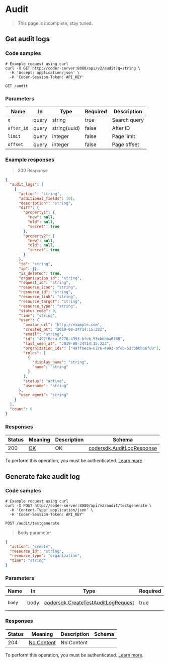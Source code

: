 # Audit

> This page is incomplete, stay tuned.

## Get audit logs

### Code samples

```shell
# Example request using curl
curl -X GET http://coder-server:8080/api/v2/audit?q=string \
  -H 'Accept: application/json' \
  -H 'Coder-Session-Token: API_KEY'
```

`GET /audit`

### Parameters

| Name       | In    | Type         | Required | Description  |
| ---------- | ----- | ------------ | -------- | ------------ |
| `q`        | query | string       | true     | Search query |
| `after_id` | query | string(uuid) | false    | After ID     |
| `limit`    | query | integer      | false    | Page limit   |
| `offset`   | query | integer      | false    | Page offset  |

### Example responses

> 200 Response

```json
{
  "audit_logs": [
    {
      "action": "string",
      "additional_fields": [0],
      "description": "string",
      "diff": {
        "property1": {
          "new": null,
          "old": null,
          "secret": true
        },
        "property2": {
          "new": null,
          "old": null,
          "secret": true
        }
      },
      "id": "string",
      "ip": {},
      "is_deleted": true,
      "organization_id": "string",
      "request_id": "string",
      "resource_icon": "string",
      "resource_id": "string",
      "resource_link": "string",
      "resource_target": "string",
      "resource_type": "string",
      "status_code": 0,
      "time": "string",
      "user": {
        "avatar_url": "http://example.com",
        "created_at": "2019-08-24T14:15:22Z",
        "email": "string",
        "id": "497f6eca-6276-4993-bfeb-53cbbbba6f08",
        "last_seen_at": "2019-08-24T14:15:22Z",
        "organization_ids": ["497f6eca-6276-4993-bfeb-53cbbbba6f08"],
        "roles": [
          {
            "display_name": "string",
            "name": "string"
          }
        ],
        "status": "active",
        "username": "string"
      },
      "user_agent": "string"
    }
  ],
  "count": 0
}
```

### Responses

| Status | Meaning                                                 | Description | Schema                                                           |
| ------ | ------------------------------------------------------- | ----------- | ---------------------------------------------------------------- |
| 200    | [OK](https://tools.ietf.org/html/rfc7231#section-6.3.1) | OK          | [codersdk.AuditLogResponse](schemas.md#codersdkauditlogresponse) |

To perform this operation, you must be authenticated. [Learn more](authentication.md).

## Generate fake audit log

### Code samples

```shell
# Example request using curl
curl -X POST http://coder-server:8080/api/v2/audit/testgenerate \
  -H 'Content-Type: application/json' \
  -H 'Coder-Session-Token: API_KEY'
```

`POST /audit/testgenerate`

> Body parameter

```json
{
  "action": "create",
  "resource_id": "string",
  "resource_type": "organization",
  "time": "string"
}
```

### Parameters

| Name   | In   | Type                                                                               | Required | Description       |
| ------ | ---- | ---------------------------------------------------------------------------------- | -------- | ----------------- |
| `body` | body | [codersdk.CreateTestAuditLogRequest](schemas.md#codersdkcreatetestauditlogrequest) | true     | Audit log request |

### Responses

| Status | Meaning                                                         | Description | Schema |
| ------ | --------------------------------------------------------------- | ----------- | ------ |
| 204    | [No Content](https://tools.ietf.org/html/rfc7231#section-6.3.5) | No Content  |        |

To perform this operation, you must be authenticated. [Learn more](authentication.md).
